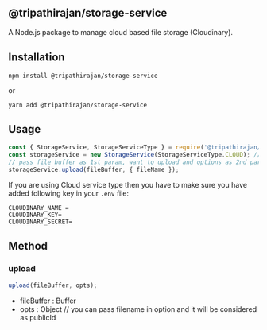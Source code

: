 ## @tripathirajan/storage-service

A Node.js package to manage cloud based file storage (Cloudinary).

## Installation

```
npm install @tripathirajan/storage-service
```

or

```
yarn add @tripathirajan/storage-service
```

## Usage

```js
const { StorageService, StorageServiceType } = require('@tripathirajan/storage-service');
const storageService = new StorageService(StorageServiceType.CLOUD); //you have to pass service type. it can be: Cloud or File. By default it will use cloud service for uploads
// pass file buffer as 1st param, want to upload and options as 2nd params
storageService.upload(fileBuffer, { fileName });
```

If you are using Cloud service type then you have to make sure you have added following key in your `.env` file:

```
CLOUDINARY_NAME =
CLOUDINARY_KEY=
CLOUDINARY_SECRET=
```

## Method

### upload

```js
upload(fileBuffer, opts);
```

- fileBuffer : Buffer
- opts : Object // you can pass filename in option and it will be considered as publicId

